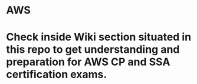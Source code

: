 # AWS

# Check inside Wiki section situated in this repo to get understanding and preparation for AWS CP and SSA certification exams.
